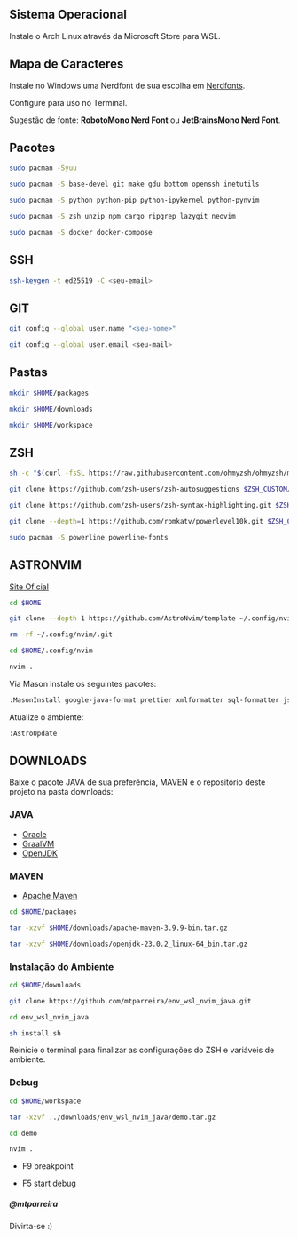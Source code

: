 ## Sistema Operacional

Instale o Arch Linux através da Microsoft Store para WSL.

## Mapa de Caracteres

Instale no Windows uma Nerdfont de sua escolha em [Nerdfonts](https://www.nerdfonts.com).

Configure para uso no Terminal.

Sugestão de fonte: **RobotoMono Nerd Font** ou **JetBrainsMono Nerd Font**.

## Pacotes

```sh
sudo pacman -Syuu

sudo pacman -S base-devel git make gdu bottom openssh inetutils

sudo pacman -S python python-pip python-ipykernel python-pynvim

sudo pacman -S zsh unzip npm cargo ripgrep lazygit neovim

sudo pacman -S docker docker-compose
```

## SSH

```sh
ssh-keygen -t ed25519 -C <seu-email>
```

## GIT

```sh
git config --global user.name "<seu-nome>"

git config --global user.email <seu-mail>
```

## Pastas

```sh
mkdir $HOME/packages

mkdir $HOME/downloads

mkdir $HOME/workspace
```

## ZSH

```sh
sh -c "$(curl -fsSL https://raw.githubusercontent.com/ohmyzsh/ohmyzsh/master/tools/install.sh)"

git clone https://github.com/zsh-users/zsh-autosuggestions $ZSH_CUSTOM/plugins/zsh-autosuggestions

git clone https://github.com/zsh-users/zsh-syntax-highlighting.git $ZSH_CUSTOM/plugins/zsh-syntax-highlighting

git clone --depth=1 https://github.com/romkatv/powerlevel10k.git $ZSH_CUSTOM/themes/powerlevel10k

sudo pacman -S powerline powerline-fonts
```

## ASTRONVIM

[Site Oficial](https://astronvim.com)

```sh
cd $HOME

git clone --depth 1 https://github.com/AstroNvim/template ~/.config/nvim

rm -rf ~/.config/nvim/.git

cd $HOME/.config/nvim

nvim .
```

Via Mason instale os seguintes pacotes:

```sh
:MasonInstall google-java-format prettier xmlformatter sql-formatter json-lsp
```

Atualize o ambiente:

```sh
:AstroUpdate
```

## DOWNLOADS

Baixe o pacote JAVA de sua preferência, MAVEN e o repositório deste projeto na pasta downloads:

### JAVA

- [Oracle](https://www.oracle.com)
- [GraalVM](https://www.graalvm.org)
- [OpenJDK](https://openjdk.org)

### MAVEN

- [Apache Maven](https://maven.apache.org/download.cgi)

```sh
cd $HOME/packages

tar -xzvf $HOME/downloads/apache-maven-3.9.9-bin.tar.gz

tar -xzvf $HOME/downloads/openjdk-23.0.2_linux-64_bin.tar.gz
```

### Instalação do Ambiente

```sh
cd $HOME/downloads

git clone https://github.com/mtparreira/env_wsl_nvim_java.git

cd env_wsl_nvim_java

sh install.sh
```

Reinicie o terminal para finalizar as configurações do ZSH e variáveis de ambiente.

### Debug

```sh
cd $HOME/workspace

tar -xzvf ../downloads/env_wsl_nvim_java/demo.tar.gz

cd demo

nvim .
```

- F9 breakpoint

- F5 start debug

##### @mtparreira

Divirta-se :)
